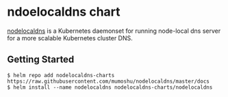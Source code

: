 # ndoelocaldns chart

[nodelocaldns](https://github.com/kubernetes/kubernetes/blob/master/cluster/addons/dns/nodelocaldns/nodelocaldns.yaml) is a Kubernetes daemonset for running node-local dns server for a more scalable Kubernetes cluster DNS.

## Getting Started

```console
$ helm repo add nodelocaldns-charts https://raw.githubusercontent.com/mumoshu/nodelocaldns/master/docs
$ helm install --name nodelocaldns nodelocaldns-charts/nodelocaldns
```
